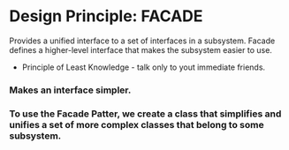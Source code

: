 # Design Principle: FACADE

Provides a unified interface to a set of interfaces in a subsystem. Facade defines a higher-level interface that makes the subsystem easier to use.

- Principle of Least Knowledge - talk only to yout immediate friends.

### Makes an interface simpler.

### To use the Facade Patter, we create a class that simplifies and unifies a set of more complex classes that belong to some subsystem.